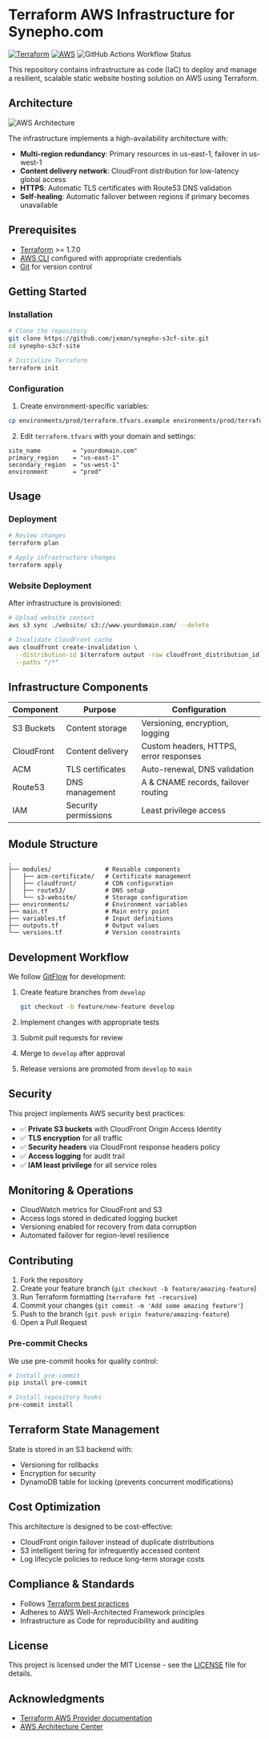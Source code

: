 # Terraform AWS Infrastructure for Synepho.com

[![Terraform](https://img.shields.io/badge/terraform-%235835CC.svg?style=for-the-badge&logo=terraform&logoColor=white)](https://www.terraform.io/)
[![AWS](https://img.shields.io/badge/AWS-%23FF9900.svg?style=for-the-badge&logo=amazon-aws&logoColor=white)](https://aws.amazon.com/)
![GitHub Actions Workflow Status](https://img.shields.io/github/actions/workflow/status/jxman/synepho-s3cf-site/terraform.yml?branch=main&style=for-the-badge)

This repository contains infrastructure as code (IaC) to deploy and manage a resilient, scalable static website hosting solution on AWS using Terraform.

## Architecture

![AWS Architecture](docs/architecture-diagram.png)

The infrastructure implements a high-availability architecture with:

- **Multi-region redundancy**: Primary resources in us-east-1, failover in us-west-1
- **Content delivery network**: CloudFront distribution for low-latency global access
- **HTTPS**: Automatic TLS certificates with Route53 DNS validation
- **Self-healing**: Automatic failover between regions if primary becomes unavailable

## Prerequisites

- [Terraform](https://www.terraform.io/downloads.html) >= 1.7.0
- [AWS CLI](https://aws.amazon.com/cli/) configured with appropriate credentials
- [Git](https://git-scm.com/downloads) for version control

## Getting Started

### Installation

```bash
# Clone the repository
git clone https://github.com/jxman/synepho-s3cf-site.git
cd synepho-s3cf-site

# Initialize Terraform
terraform init
```

### Configuration

1. Create environment-specific variables:

```bash
cp environments/prod/terraform.tfvars.example environments/prod/terraform.tfvars
```

2. Edit `terraform.tfvars` with your domain and settings:

```hcl
site_name         = "yourdomain.com"
primary_region    = "us-east-1"
secondary_region  = "us-west-1"
environment       = "prod"
```

## Usage

### Deployment

```bash
# Review changes
terraform plan

# Apply infrastructure changes
terraform apply
```

### Website Deployment

After infrastructure is provisioned:

```bash
# Upload website content
aws s3 sync ./website/ s3://www.yourdomain.com/ --delete

# Invalidate CloudFront cache
aws cloudfront create-invalidation \
  --distribution-id $(terraform output -raw cloudfront_distribution_id) \
  --paths "/*"
```

## Infrastructure Components

| Component  | Purpose              | Configuration                          |
| ---------- | -------------------- | -------------------------------------- |
| S3 Buckets | Content storage      | Versioning, encryption, logging        |
| CloudFront | Content delivery     | Custom headers, HTTPS, error responses |
| ACM        | TLS certificates     | Auto-renewal, DNS validation           |
| Route53    | DNS management       | A & CNAME records, failover routing    |
| IAM        | Security permissions | Least privilege access                 |

## Module Structure

```
.
├── modules/               # Reusable components
│   ├── acm-certificate/   # Certificate management
│   ├── cloudfront/        # CDN configuration
│   ├── route53/           # DNS setup
│   └── s3-website/        # Storage configuration
├── environments/          # Environment variables
├── main.tf                # Main entry point
├── variables.tf           # Input definitions
├── outputs.tf             # Output values
└── versions.tf            # Version constraints
```

## Development Workflow

We follow [GitFlow](https://nvie.com/posts/a-successful-git-branching-model/) for development:

1. Create feature branches from `develop`

   ```bash
   git checkout -b feature/new-feature develop
   ```

2. Implement changes with appropriate tests

3. Submit pull requests for review

4. Merge to `develop` after approval

5. Release versions are promoted from `develop` to `main`

## Security

This project implements AWS security best practices:

- ✅ **Private S3 buckets** with CloudFront Origin Access Identity
- ✅ **TLS encryption** for all traffic
- ✅ **Security headers** via CloudFront response headers policy
- ✅ **Access logging** for audit trail
- ✅ **IAM least privilege** for all service roles

## Monitoring & Operations

- CloudWatch metrics for CloudFront and S3
- Access logs stored in dedicated logging bucket
- Versioning enabled for recovery from data corruption
- Automated failover for region-level resilience

## Contributing

1. Fork the repository
2. Create your feature branch (`git checkout -b feature/amazing-feature`)
3. Run Terraform formatting (`terraform fmt -recursive`)
4. Commit your changes (`git commit -m 'Add some amazing feature'`)
5. Push to the branch (`git push origin feature/amazing-feature`)
6. Open a Pull Request

### Pre-commit Checks

We use pre-commit hooks for quality control:

```bash
# Install pre-commit
pip install pre-commit

# Install repository hooks
pre-commit install
```

## Terraform State Management

State is stored in an S3 backend with:

- Versioning for rollbacks
- Encryption for security
- DynamoDB table for locking (prevents concurrent modifications)

## Cost Optimization

This architecture is designed to be cost-effective:

- CloudFront origin failover instead of duplicate distributions
- S3 intelligent tiering for infrequently accessed content
- Log lifecycle policies to reduce long-term storage costs

## Compliance & Standards

- Follows [Terraform best practices](https://www.terraform-best-practices.com/)
- Adheres to AWS Well-Architected Framework principles
- Infrastructure as Code for reproducibility and auditing

## License

This project is licensed under the MIT License - see the [LICENSE](LICENSE) file for details.

## Acknowledgments

- [Terraform AWS Provider documentation](https://registry.terraform.io/providers/hashicorp/aws/latest/docs)
- [AWS Architecture Center](https://aws.amazon.com/architecture/)
